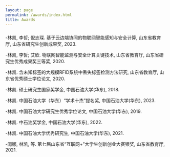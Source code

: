 ```yaml
---
layout: page
permalink: /awards/index.html
title: Awards
---
```

<h3><font face="新罗马"></font></h3>


-林凯, 李哲; 倪志琛. 基于云边端协同的物联网智能感知与安全计算, 山东省教育厅, 山东省研究生创新成果奖, 2023.

-林凯, 李哲; 艾欣. 物联网智能监测与安全计算关键技术, 山东省教育厅, 山东省研究生优秀成果奖三等奖, 2020.

-林凯. 含未知标签的大规模RFID系统中丢失标签检测方法研究, 山东省教育厅, 山东省优秀硕士学位论文, 2020.

-林凯. 硕士研究生国家奖学金, 中国石油大学(华东), 2018.

-林凯. 中国石油大学（华东）“学术十杰”提名奖, 中国石油大学(华东), 2023.

-林凯. 中国石油大学研究生优秀学位论文, 中国石油大学(华东), 2019.

-林凯. 中石油奖学金, 中国石油大学(华东), 2022.

-林凯. 中国石油大学优秀研究生, 中国石油大学(华东), 2021.

-闫娜, 林凯, 等. 第七届山东省“互联网+”大学生创新创业大赛银奖, 山东省教育厅, 2021.
